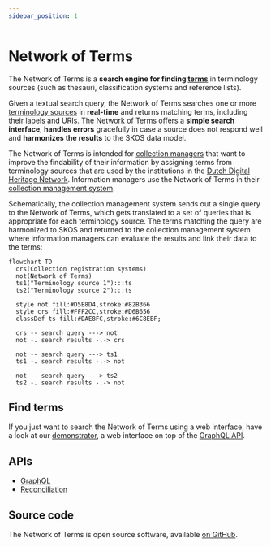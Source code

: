 ```yaml
---
sidebar_position: 1
---
```


# Network of Terms

The Network of Terms is a **search engine for finding [terms](/glossary.md#term)** in terminology sources (such as thesauri, classification
systems and reference lists).

Given a textual search query, the Network of Terms searches one or more [terminology sources](../../glossary.md#terminology-source) in
**real-time** and returns matching terms, including their labels and URIs. The Network of Terms offers a **simple search
interface**, **handles errors** gracefully in case a source does not respond well and **harmonizes the results** to the
SKOS data model.

The Network of Terms is intended for [collection managers](../../glossary.md#collection-manager) that want to improve the findability of their
information by assigning terms from terminology sources that are used by the institutions in
the [Dutch Digital Heritage Network](https://netwerkdigitaalerfgoed.nl). Information managers use the Network of Terms
in their [collection management system](../../glossary.md#collection-management-system).

Schematically, the collection management system sends out a single query to the Network of Terms, which gets translated to a set
of queries that is appropriate for each terminology source. The terms matching the query are harmonized to SKOS and
returned to the collection management system where information managers can evaluate the results and link their
data to the terms:

```mermaid
flowchart TD
  crs(Collection registration systems)
  not(Network of Terms)
  ts1("Terminology source 1"):::ts
  ts2("Terminology source 2"):::ts

  style not fill:#D5E8D4,stroke:#82B366
  style crs fill:#FFF2CC,stroke:#D6B656  
  classDef ts fill:#DAE8FC,stroke:#6C8EBF;
  
  crs -- search query ---> not
  not -. search results -.-> crs
   
  not -- search query ---> ts1
  ts1 -. search results -.-> not
  
  not -- search query ---> ts2
  ts2 -. search results -.-> not
```

## Find terms

If you just want to search the Network of Terms using a web interface, have a look at our
[demonstrator](https://termennetwerk.netwerkdigitaalerfgoed.nl), a web interface on top of the
[GraphQL API](graphql.md).

## APIs

* [GraphQL](graphql.md)
* [Reconciliation](reconciliation.md)

## Source code

The Network of Terms is open source software, available [on GitHub](https://github.com/netwerk-digitaal-erfgoed/network-of-terms).
